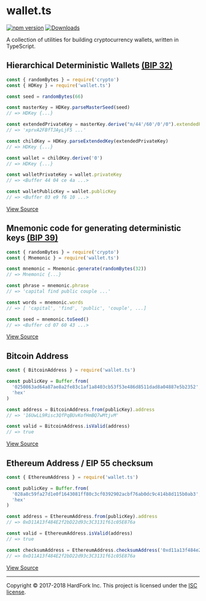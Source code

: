 wallet.ts
=========

[![npm version](https://badge.fury.io/js/wallet.ts.svg)](https://www.npmjs.com/package/wallet.ts)
[![Downloads](https://img.shields.io/npm/dm/wallet.ts.svg)](https://www.npmjs.com/package/wallet.ts)

A collection of utilities for building cryptocurrency wallets, written in TypeScript.

## Hierarchical Deterministic Wallets [(BIP 32)](https://github.com/bitcoin/bips/blob/master/bip-0032.mediawiki)

```javascript
const { randomBytes } = require('crypto')
const { HDKey } = require('wallet.ts')

const seed = randomBytes(66)

const masterKey = HDKey.parseMasterSeed(seed)
// => HDKey {...}

const extendedPrivateKey = masterKey.derive("m/44'/60'/0'/0").extendedPrivateKey
// => 'xprvA2FBfTJAyLjF5 ...'

const childKey = HDKey.parseExtendedKey(extendedPrivateKey)
// => HDKey {...}

const wallet = childKey.derive('0')
// => HDKey {...}

const walletPrivateKey = wallet.privateKey
// => <Buffer 44 04 ce 4a ...>

const walletPublicKey = wallet.publicKey
// => <Buffer 03 e9 f6 10 ...>
```

[View Source](https://github.com/petejkim/wallet.ts/blob/master/src/HDKey/index.ts)

## Mnemonic code for generating deterministic keys [(BIP 39)](https://github.com/bitcoin/bips/blob/master/bip-0039.mediawiki)

```javascript
const { randomBytes } = require('crypto')
const { Mnemonic } = require('wallet.ts')

const mnemonic = Mnemonic.generate(randomBytes(32))
// => Mnemonic {...}

const phrase = mnemonic.phrase
// => 'capital find public couple ...'

const words = mnemonic.words
// => [ 'capital', 'find', 'public', 'couple', ...]

const seed = mnemonic.toSeed()
// => <Buffer cd 07 60 43 ...>
```

[View Source](https://github.com/petejkim/wallet.ts/blob/master/src/Mnemonic/index.ts)

## Bitcoin Address

```javascript
const { BitcoinAddress } = require('wallet.ts')

const publicKey = Buffer.from(
  '0250863ad64a87ae8a2fe83c1af1a8403cb53f53e486d8511dad8a04887e5b2352',
  'hex'
)

const address = BitcoinAddress.from(publicKey).address
// => '16UwLL9Risc3QfPqBUvKofHmBQ7wMtjvM'

const valid = BitcoinAddress.isValid(address)
// => true
```

[View Source](https://github.com/petejkim/wallet.ts/blob/master/src/BitcoinAddress/index.ts)

## Ethereum Address / EIP 55 checksum

```javascript
const { EthereumAddress } = require('wallet.ts')

const publicKey = Buffer.from(
  '028a8c59fa27d1e0f1643081ff80c3cf0392902acbf76ab0dc9c414b8d115b0ab3',
  'hex'
)

const address = EthereumAddress.from(publicKey).address
// => 0xD11A13f484E2f2bD22d93c3C3131f61c05E876a

const valid = EthereumAddress.isValid(address)
// => true

const checksumAddress = EthereumAddress.checksumAddress('0xd11a13f484e2f2bd22d93c3c3131f61c05e876a')
// => 0xD11A13f484E2f2bD22d93c3C3131f61c05E876a
```

[View Source](https://github.com/petejkim/wallet.ts/blob/master/src/EthereumAddress/index.ts)

- - -
Copyright © 2017-2018 HardFork Inc. This project is licensed under the [ISC license](https://raw.githubusercontent.com/petejkim/wallet.ts/master/LICENSE).
